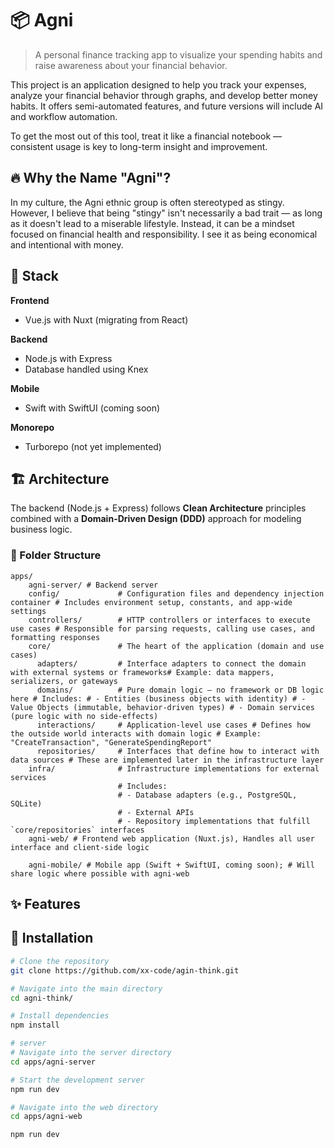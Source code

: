 # 📦 Agni

> A personal finance tracking app to visualize your spending habits and raise awareness about your financial behavior.

This project is an application designed to help you track your expenses, analyze your financial behavior through graphs, and develop better money habits. It offers semi-automated features, and future versions will include AI and workflow automation.

To get the most out of this tool, treat it like a financial notebook — consistent usage is key to long-term insight and improvement.

## 🔥 Why the Name "Agni"?

In my culture, the Agni ethnic group is often stereotyped as stingy. However, I believe that being "stingy" isn't necessarily a bad trait — as long as it doesn't lead to a miserable lifestyle. Instead, it can be a mindset focused on financial health and responsibility. I see it as being economical and intentional with money.

## 📐 Stack

**Frontend**  
- Vue.js with Nuxt (migrating from React)

**Backend**  
- Node.js with Express  
- Database handled using Knex

**Mobile**  
- Swift with SwiftUI (coming soon)

**Monorepo**  
- Turborepo (not yet implemented)


## 🏗️ Architecture

The backend (Node.js + Express) follows **Clean Architecture** principles combined with a **Domain-Driven Design (DDD)** approach for modeling business logic.

### 📂 Folder Structure
```
apps/
    agni-server/ # Backend server
    config/             # Configuration files and dependency injection container # Includes environment setup, constants, and app-wide settings
    controllers/        # HTTP controllers or interfaces to execute use cases # Responsible for parsing requests, calling use cases, and formatting responses
    core/               # The heart of the application (domain and use cases)
      adapters/         # Interface adapters to connect the domain with external systems or frameworks# Example: data mappers, serializers, or gateways
      domains/          # Pure domain logic — no framework or DB logic here # Includes: # - Entities (business objects with identity) # - Value Objects (immutable, behavior-driven types) # - Domain services (pure logic with no side-effects)
      interactions/     # Application-level use cases # Defines how the outside world interacts with domain logic # Example: "CreateTransaction", "GenerateSpendingReport"
      repositories/     # Interfaces that define how to interact with data sources # These are implemented later in the infrastructure layer
    infra/              # Infrastructure implementations for external services
                        # Includes:
                        # - Database adapters (e.g., PostgreSQL, SQLite)
                        # - External APIs
                        # - Repository implementations that fulfill `core/repositories` interfaces
    agni-web/ # Frontend web application (Nuxt.js), Handles all user interface and client-side logic
    
    agni-mobile/ # Mobile app (Swift + SwiftUI, coming soon); # Will share logic where possible with agni-web
```

## ✨ Features
<!--TODO list feature, future features-->

## 🚀 Installation

```bash
# Clone the repository
git clone https://github.com/xx-code/agin-think.git

# Navigate into the main directory
cd agni-think/

# Install dependencies
npm install

# server
# Navigate into the server directory
cd apps/agni-server

# Start the development server
npm run dev

# Navigate into the web directory
cd apps/agni-web

npm run dev

```

